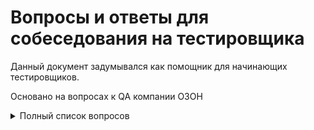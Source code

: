 # Вопросы и ответы для собеседования на тестировщика


Данный документ задумывался как помощник для начинающих тестировщиков. 

Основано на вопросах к QA компании ОЗОН

<details>
  <summary>Полный список вопросов</summary>
Ссылка на изначальный документ (удалить, если устарела):
https://job.ozon.ru/events/33
</details>
